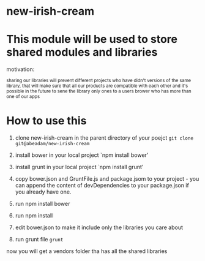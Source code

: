 new-irish-cream
===============
# This module will be used to store shared modules and libraries

motivation:

<sub> sharing our libraries will prevent different projects who have didn't versions of the same library, that will make sure that all our products are compatible with each other and it's possible in the future to sene the library only ones to a users brower who has more than one of our apps </sub>

# How to use this

1. clone new-irish-cream in the parent directory of your poejct `git clone git@abeadam/new-irish-cream`

2. install bower in your local project `npm install bower'

3. install grunt in your local project `npm install grunt'

4. copy bower.json and GruntFile.js and package.jsom to your project - you can append the content of devDependencies to your package.json if you already have one.

5. run npm install bower

6. run npm install

7. edit bower.json to make it include only the libraries you care about

8. run grunt file `grunt` 

now you will get a vendors folder tha has all the shared libraries


